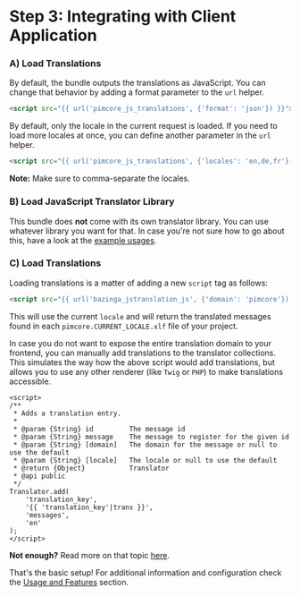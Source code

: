 Step 3: Integrating with Client Application
===========================================

### A) Load Translations

By default, the bundle outputs the translations as JavaScript. You can change that behavior by adding a format parameter
to the `url` helper.

``` html
<script src="{{ url('pimcore_js_translations', {'format': 'json'}) }}"></script>
```

By default, only the locale in the current request is loaded. If you need to load more locales at once, you can define
another parameter in the `url` helper.

``` html
<script src="{{ url('pimcore_js_translations', {'locales': 'en,de,fr'}) }}"></script>
```

**Note:** Make sure to comma-separate the locales.

### B) Load JavaScript Translator Library

This bundle does **not** come with its own translator library. You can use whatever library you want for that.
In case you're not sure how to go about this, have a look at the [example usages](index.md#example-usages).

### C) Load Translations

Loading translations is a matter of adding a new `script` tag as follows:

``` html
<script src="{{ url('bazinga_jstranslation_js', {'domain': 'pimcore'}) }}"></script>
```

This will use the current `locale` and will return the translated messages found in each `pimcore.CURRENT_LOCALE.xlf`
file of your project.

In case you do not want to expose the entire translation domain to your frontend, you can manually add translations to
the translator collections. This simulates the way how the above script would add translations, but allows you to use
any other renderer (like `Twig` or `PHP`) to make translations accessible.

``` twig
<script>
/**
 * Adds a translation entry.
 *
 * @param {String} id         The message id
 * @param {String} message    The message to register for the given id
 * @param {String} [domain]   The domain for the message or null to use the default
 * @param {String} [locale]   The locale or null to use the default
 * @return {Object}           Translator
 * @api public
 */
Translator.add(
    'translation_key',
    '{{ 'translation_key'|trans }}',
    'messages',
    'en'
);
</script>
```

**Not enough?** Read more on that topic
[here](https://github.com/willdurand/BazingaJsTranslationBundle/blob/master/Resources/doc/index.md#load-translations).

That's the basic setup! For additional information and configuration check the
[Usage and Features](index.md#usage-and-features) section.
